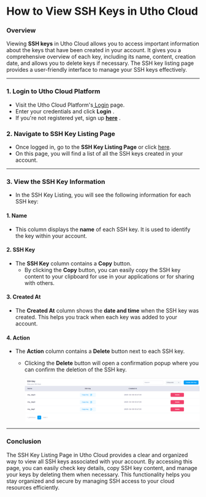 # **How to View SSH Keys in Utho Cloud**

### **Overview**

Viewing **SSH keys** in Utho Cloud allows you to access important information about the keys that have been created in your account. It gives you a comprehensive overview of each key, including its name, content, creation date, and allows you to delete keys if necessary. The SSH key listing page provides a user-friendly interface to manage your SSH keys effectively.

---

### **1. Login to Utho Cloud Platform**

* Visit the Utho Cloud Platform's[ Login](https://console.utho.com/login "Login") page.
* Enter your credentials and click  **Login** .
* If you're not registered yet, sign up  **[here](https://console.utho.com/signup "Signup")** .

### **2. Navigate to SSH Key Listing Page**

* Once logged in, go to the **SSH Key Listing Page** or click [here](https://console.utho.com/ssh "SSH Key Listing Page").
* On this page, you will find a list of all the SSH keys created in your account.

---

### **3. View the SSH Key Information**

* In the SSH Key Listing, you will see the following information for each SSH key:

#### 1. **Name**

* This column displays the **name** of each SSH key. It is used to identify the key within your account.

#### 2. **SSH Key**

* The **SSH Key** column contains a **Copy** button.
  * By clicking the **Copy** button, you can easily copy the SSH key content to your clipboard for use in your applications or for sharing with others.

#### 3. **Created At**

* The **Created At** column shows the **date and time** when the SSH key was created. This helps you track when each key was added to your account.

#### 4. **Action**

* The **Action** column contains a **Delete** button next to each SSH key.
  * Clicking the **Delete** button will open a confirmation popup where you can confirm the deletion of the SSH key.

    ![1744088752105](image/index/1744088752105.png)

---

### **Conclusion**

The SSH Key Listing Page in Utho Cloud provides a clear and organized way to view all SSH keys associated with your account. By accessing this page, you can easily check key details, copy SSH key content, and manage your keys by deleting them when necessary. This functionality helps you stay organized and secure by managing SSH access to your cloud resources efficiently.
